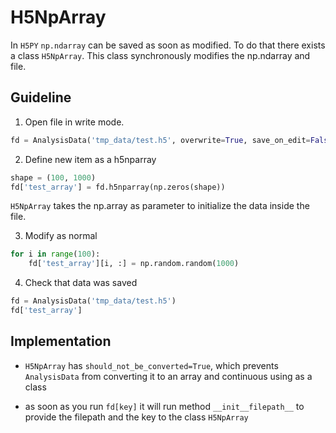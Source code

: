 # H5NpArray
In `H5PY` `np.ndarray` can be saved as soon as modified. To do that there exists a class `H5NpArray`. This class synchronously modifies the np.ndarray and file.


## Guideline
1. Open file in write mode.

```python
fd = AnalysisData('tmp_data/test.h5', overwrite=True, save_on_edit=False)
```
2. Define new item as a h5nparray
~~~python
shape = (100, 1000)
fd['test_array'] = fd.h5nparray(np.zeros(shape))
~~~
`H5NpArray` takes the np.array as parameter to initialize the data inside the file.

3. Modify as normal

```python
for i in range(100):
    fd['test_array'][i, :] = np.random.random(1000)
```

4. Check that data was saved
```python
fd = AnalysisData('tmp_data/test.h5')
fd['test_array']
```


## Implementation

- `H5NpArray` has `should_not_be_converted=True`, which prevents `AnalysisData` from converting it to an array and continuous using as a class

- as soon as you run `fd[key]` it will run method `__init__filepath__` to provide the filepath and the key to the class `H5NpArray` 